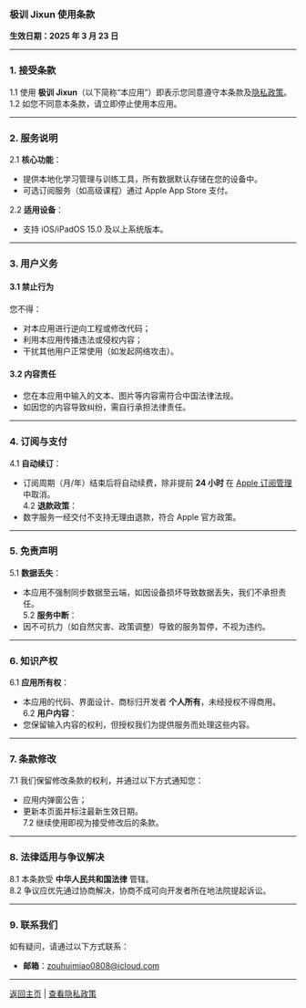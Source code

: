 ### 极训 Jixun 使用条款  
**生效日期：2025 年 3 月 23 日**  

---

### 1. 接受条款  
1.1 使用 **极训 Jixun**（以下简称“本应用”）即表示您同意遵守本条款及[隐私政策](privacy.md)。  
1.2 如您不同意本条款，请立即停止使用本应用。  

---

### 2. 服务说明  
2.1 **核心功能**：  
- 提供本地化学习管理与训练工具，所有数据默认存储在您的设备中。  
- 可选订阅服务（如高级课程）通过 Apple App Store 支付。  

2.2 **适用设备**：  
- 支持 iOS/iPadOS 15.0 及以上系统版本。  

---

### 3. 用户义务  
#### 3.1 禁止行为  
您不得：  
- 对本应用进行逆向工程或修改代码；  
- 利用本应用传播违法或侵权内容；  
- 干扰其他用户正常使用（如发起网络攻击）。  

#### 3.2 内容责任  
- 您在本应用中输入的文本、图片等内容需符合中国法律法规。  
- 如因您的内容导致纠纷，需自行承担法律责任。  

---

### 4. 订阅与支付  
4.1 **自动续订**：  
- 订阅周期（月/年）结束后将自动续费，除非提前 **24 小时** 在 [Apple 订阅管理](https://support.apple.com/HT202039) 中取消。  
4.2 **退款政策**：  
- 数字服务一经交付不支持无理由退款，符合 Apple 官方政策。  

---

### 5. 免责声明  
5.1 **数据丢失**：  
- 本应用不强制同步数据至云端，如因设备损坏导致数据丢失，我们不承担责任。  
5.2 **服务中断**：  
- 因不可抗力（如自然灾害、政策调整）导致的服务暂停，不视为违约。  

---

### 6. 知识产权  
6.1 **应用所有权**：  
- 本应用的代码、界面设计、商标归开发者 **个人所有**，未经授权不得商用。  
6.2 **用户内容**：  
- 您保留输入内容的权利，但授权我们为提供服务而处理这些内容。  

---

### 7. 条款修改  
7.1 我们保留修改条款的权利，并通过以下方式通知您：  
- 应用内弹窗公告；  
- 更新本页面并标注最新生效日期。  
7.2 继续使用即视为接受修改后的条款。  

---

### 8. 法律适用与争议解决  
8.1 本条款受 **中华人民共和国法律** 管辖。  
8.2 争议应优先通过协商解决，协商不成可向开发者所在地法院提起诉讼。  

---

### 9. 联系我们  
如有疑问，请通过以下方式联系：  
- **邮箱**：zouhuimiao0808@icloud.com  

---

[返回主页](index.md) | [查看隐私政策](privacy.md) 
